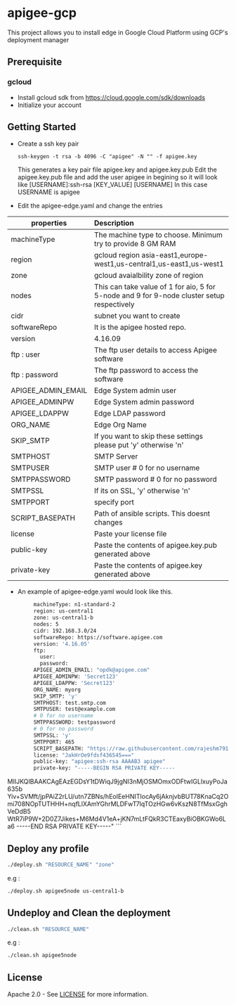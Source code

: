 # apigee-gcp
This project allows you to install edge in Google Cloud Platform using GCP's deployment manager

## Prerequisite

### gcloud
- Install gcloud sdk from https://cloud.google.com/sdk/downloads
- Initialize your account

## Getting Started
- Create a ssh key pair 
    ```
    ssh-keygen -t rsa -b 4096 -C "apigee" -N "" -f apigee.key
    ```
    This generates a key pair file apigee.key and apigee.key.pub
    Edit the apigee.key.pub file and add the user apigee in begining 
    so it will look like  [USERNAME]:ssh-rsa [KEY_VALUE] [USERNAME]
    In this case USERNAME is apigee


- Edit the apigee-edge.yaml and change the entries 

| properties        | Description                                                             | 
| ----------------- |:------------------------------------------------------------------| 
| machineType       | The machine type to choose. Minimum try to provide 8 GM RAM       |
| region            | gcloud region asia-east1,europe-west1,us-central1,us-east1,us-west1                                   | 
| zone              | gcloud avaialbility zone of region                                |
| nodes             | This can take value of 1 for aio, 5 for 5-node and 9 for 9-node cluster setup respectively                                                                      |
| cidr              | subnet you want to create                                         |
| softwareRepo      | It is the apigee hosted repo.                                     |
| version           |   4.16.09                 |
| ftp : user        | The ftp user details to access Apigee software                    |
| ftp : password    | The ftp password to access the software                           |
| APIGEE_ADMIN_EMAIL| Edge System admin user                                            |
| APIGEE_ADMINPW    | Edge System admin password                                        |
| APIGEE_LDAPPW     | Edge LDAP password                                                |
| ORG_NAME          | Edge Org Name                                                     |
| SKIP_SMTP         | If you want to skip these settings please put 'y' otherwise 'n'   |
| SMTPHOST          | SMTP Server                                                       |
| SMTPUSER          | SMTP user # 0 for no username                                     |
| SMTPPASSWORD      | SMTP password  # 0 for no password                                |
| SMTPSSL           | If its on SSL, 'y' otherwise 'n'                                  |
| SMTPPORT          | specify port                                                      |
| SCRIPT_BASEPATH   | Path of ansible scripts. This doesnt changes                      |
| license           | Paste your license file                                           |
| public-key        | Paste the contents of apigee.key.pub generated above              |
| private-key       | Paste the contents of apigee.key generated above                  |

- An example of apigee-edge.yaml would look like this. 

    ```sh
         machineType: n1-standard-2
         region: us-central1
         zone: us-central1-b
         nodes: 5
         cidr: 192.168.3.0/24
         softwareRepo: https://software.apigee.com
         version: '4.16.05'
         ftp:
           user: 
           password: 
         APIGEE_ADMIN_EMAIL: "opdk@apigee.com"
         APIGEE_ADMINPW: 'Secret123'
         APIGEE_LDAPPW: 'Secret123'
         ORG_NAME: myorg
         SKIP_SMTP: 'y'
         SMTPHOST: test.smtp.com
         SMTPUSER: test@example.com
         # 0 for no username
         SMTPPASSWORD: testpassword
         # 0 for no password
         SMTPSSL: 'y'
         SMTPPORT: 465
         SCRIPT_BASEPATH: "https://raw.githubusercontent.com/rajeshm7910/apigee-gcp/master/multinode/jinja"
         license: "JakHrOe9fdsf436545==="
         public-key: "apigee:ssh-rsa AAAAB3 apigee"
         private-key: "-----BEGIN RSA PRIVATE KEY-----
MIIJKQIBAAKCAgEAzEGDsY1tDWiqJ9jgNI3nMjOSMOmxODFtwIGLlxuyPoJa635b
Yiv+SVMft/jpPAiZ2rLU/utn7ZBNs/hEoIEeHNITIocAy6jAknjvbBUT78KnaCq2Omi708NOpTUTHHH+nqfLlXAmYGhrMLDFwT7lqTOzHGw6vKszN8TfMsxGghVeDdB5
WtR7iP9W+2D0Z7Jikes+M6Md4V1eA+jKN7mLtFQkR3CTEaxyBiOBKGWo6La6
-----END RSA PRIVATE KEY-----"
    ```

## Deploy any profile
```sh
./deploy.sh "RESOURCE_NAME" "zone"
```
e.g :
```sh
./deploy.sh apigee5node us-central1-b
```

## Undeploy and Clean the deployment
```sh
./clean.sh "RESOURCE_NAME"
```
e.g :
```sh
./clean.sh apigee5node
```
## License

Apache 2.0 - See [LICENSE](LICENSE) for more information.

